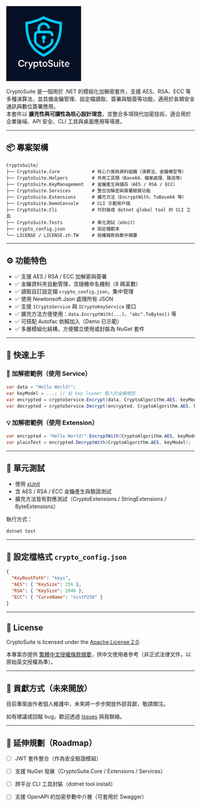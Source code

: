 ﻿<img src="./assets/logo.png" alt="Logo" width="200"/>

CryptoSuite 是一個用於 .NET 的模組化加解密套件，支援 AES、RSA、ECC 等多種演算法，並具備金鑰管理、設定檔讀取、簽署與驗簽等功能，適用於各類安全通訊與數位簽署應用。  
本套件以 **擴充性與可讀性為核心設計理念**，並整合多項現代加密技術，適合用於企業後端、API 安全、CLI 工具與桌面應用等場景。

---

## 📦 專案架構

```
CryptoSuite/
├── CryptoSuite.Core            # 核心介面與資料組織（演算法、金鑰模型等）
├── CryptoSuite.Helpers         # 共用工具類（Base64、檔案處理、路徑等）
├── CryptoSuite.KeyManagement   # 金鑰產生與儲存（AES / RSA / ECC）
├── CryptoSuite.Services        # 整合加解密與簽署驗簽功能
├── CryptoSuite.Extensions      # 擴充方法（EncryptWith、ToBase64 等）
├── CryptoSuite.DemoConsole     # CLI 示範用戶端
├── CryptoSuite.Cli             # 可封裝成 dotnet global tool 的 CLI 工具
├── CryptoSuite.Tests           # 單元測試（xUnit）
├── crypto_config.json          # 設定檔範本
└── LICENSE / LICENSE.zh-TW     # 授權條款與繁中摘要
```

---

## ⚙️ 功能特色

- ✅ 支援 AES / RSA / ECC 加解密與簽署
- ✅ 金鑰資料夾自動管理，含隨機命名機制（8 碼英數）
- ✅ 讀取自訂設定檔 `crypto_config.json`，集中管理
- ✅ 使用 Newtonsoft.Json 處理所有 JSON
- ✅ 支援 `ICryptoService` 與 `ICryptoKeyService` 接口
- ✅ 擴充方法方便使用：`data.EncryptWith(...)`、`"abc".ToBytes()` 等
- ✅ 可搭配 Autofac 依賴加入（Demo 已示範）
- ✅ 多層模組化結構，方便獨立使用或封裝為 NuGet 套件

---

## 🚀 快速上手

### 🔐 加解密範例（使用 Service）
```csharp
var data = "Hello World!";
var keyModel = ...; // 從 key loader 載入的金鑰模型
var encrypted = cryptoService.Encrypt(data, CryptoAlgorithm.AES, keyModel);
var decrypted = cryptoService.Decrypt(encrypted, CryptoAlgorithm.AES, keyModel);
```

### 💡 加解密範例（使用 Extension）
```csharp
var encrypted = "Hello World!".EncryptWith(CryptoAlgorithm.AES, keyModel);
var plainText = encrypted.DecryptWith(CryptoAlgorithm.AES, keyModel);
```

---

## 🧰 單元測試

- 使用 [xUnit](https://xunit.net/)
- 含 AES / RSA / ECC 金鑰產生與驗證測試
- 擴充方法皆有對應測試（CryptoExtensions / StringExtensions / ByteExtensions）

執行方式：

```bash
dotnet test
```

---

## 📂 設定檔格式 `crypto_config.json`

```json
{
  "KeyRootPath": "keys",
  "AES": { "KeySize": 256 },
  "RSA": { "KeySize": 2048 },
  "ECC": { "CurveName": "nistP256" }
}
```

---

## 📄 License

CryptoSuite is licensed under the [Apache License 2.0](./LICENSE).

本專案亦提供 [繁體中文授權條款摘要](./LICENSE.zh-TW)，供中文使用者參考（非正式法律文件，以原始英文授權為準）。

---

## 🙌 貢獻方式（未來開放）

目前專案由作者個人維護中，未來將一步步開放外部貢獻，敬請關注。

如有建議或回報 bug，歡迎透過 [Issues](https://github.com/rexmax1018/CryptoSuite/issues) 與我聯絡。

---

## 🔗 延伸規劃（Roadmap）

- [ ] JWT 套件整合（作為安全驗證模組）
- [ ] 支援 NuGet 發展（CryptoSuite.Core / Extensions / Services）
- [ ] 跨平台 CLI 工具封裝（dotnet tool install）
- [ ] 支援 OpenAPI 的加密參數中介層（可套用於 Swagger）

